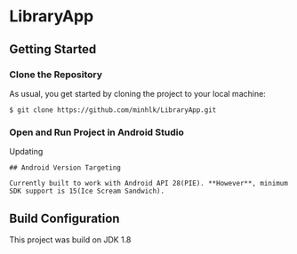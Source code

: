 # LibraryApp
## Getting Started

### Clone the Repository

As usual, you get started by cloning the project to your local machine:

```
$ git clone https://github.com/minhlk/LibraryApp.git
```
### Open and Run Project in Android Studio

Updating
```
## Android Version Targeting

Currently built to work with Android API 28(PIE). **However**, minimum SDK support is 15(Ice Scream Sandwich).
```
## Build Configuration
This project was build on JDK 1.8
